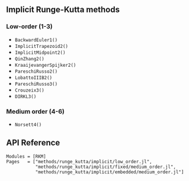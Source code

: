 
## Implicit Runge-Kutta methods

### Low-order (1-3)

- `BackwardEuler1()`
- `ImplicitTrapezoid2()`
- `ImplicitMidpoint2()`
- `QinZhang2()`
- `KraaijevangerSpijker2()`
- `PareschiRusso2()`
- `LobattoIIIB2()`
- `PareschiRusso3()`
- `Crouzeix3()`
- `DIRKL3()`

### Medium order (4-6)

- `Norsett4()`

## API Reference

```@autodocs
Modules = [RKM]
Pages   = ["methods/runge_kutta/implicit/low_order.jl",
           "methods/runge_kutta/implicit/fixed/medium_order.jl",
           "methods/runge_kutta/implicit/embedded/medium_order.jl"]
```